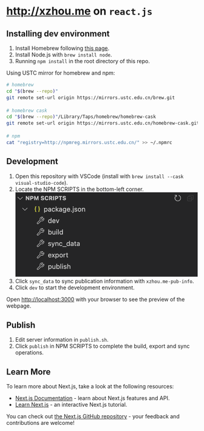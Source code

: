 # http://xzhou.me on `react.js`


## Installing dev environment
1. Install Homebrew following [this page](https://brew.sh/).
2. Install Node.js with `brew install node`.
3. Running `npm install` in the root directory of this repo.

Using USTC mirror for homebrew and npm:
```bash
# homebrew
cd "$(brew --repo)"
git remote set-url origin https://mirrors.ustc.edu.cn/brew.git

# homebrew cask
cd "$(brew --repo)"/Library/Taps/homebrew/homebrew-cask
git remote set-url origin https://mirrors.ustc.edu.cn/homebrew-cask.git

# npm
cat "registry=http://npmreg.mirrors.ustc.edu.cn/" >> ~/.npmrc
```

## Development
1. Open this repository with VSCode (install with `brew install --cask visual-studio-code`). 
2. Locate the NPM SCRIPTS in the bottom-left corner.
![npm scripts](data/npm_scripts.png)
3. Click `sync_data` to sync publication information with `xzhou.me-pub-info`.
4. Click `dev` to start the development environment.

Open [http://localhost:3000](http://localhost:3000) with your browser to see the preview of the webpage.
## Publish
1. Edit server information in `publish.sh`.
2. Click `publish` in NPM SCRIPTS to complete the build, export and sync operations.

## Learn More

To learn more about Next.js, take a look at the following resources:

- [Next.js Documentation](https://nextjs.org/docs) - learn about Next.js features and API.
- [Learn Next.js](https://nextjs.org/learn) - an interactive Next.js tutorial.

You can check out [the Next.js GitHub repository](https://github.com/vercel/next.js/) - your feedback and contributions are welcome!
